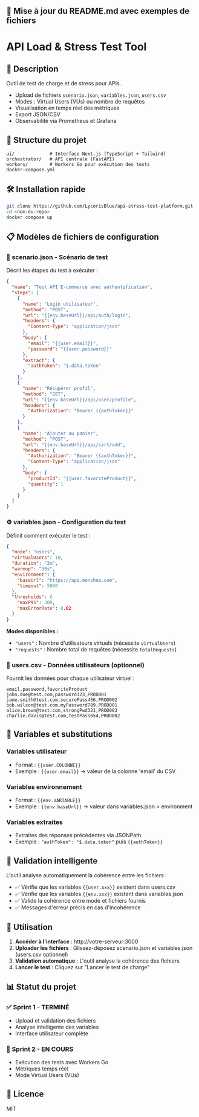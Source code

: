 ## 📝 **Mise à jour du README.md avec exemples de fichiers**

# API Load & Stress Test Tool

## 🚀 Description
Outil de test de charge et de stress pour APIs.
- Upload de fichiers `scenario.json`, `variables.json`, `users.csv`
- Modes : Virtual Users (VUs) ou nombre de requêtes
- Visualisation en temps réel des métriques
- Export JSON/CSV
- Observabilité via Prometheus et Grafana

## 📂 Structure du projet
```
ui/             # Interface Next.js (TypeScript + Tailwind)
orchestrator/   # API centrale (FastAPI)
workers/        # Workers Go pour exécution des tests
docker-compose.yml
```

## 🛠 Installation rapide
```bash
git clone https://github.com/LycorisBlue/api-stress-test-platform.git
cd <nom-du-repo>
docker compose up
```

## 📋 Modèles de fichiers de configuration

### 🎯 scenario.json - Scénario de test
Décrit les étapes du test à exécuter :
```json
{
  "name": "Test API E-commerce avec authentification",
  "steps": [
    {
      "name": "Login utilisateur",
      "method": "POST",
      "url": "{{env.baseUrl}}/api/auth/login",
      "headers": {
        "Content-Type": "application/json"
      },
      "body": {
        "email": "{{user.email}}",
        "password": "{{user.password}}"
      },
      "extract": {
        "authToken": "$.data.token"
      }
    },
    {
      "name": "Récupérer profil",
      "method": "GET",
      "url": "{{env.baseUrl}}/api/user/profile",
      "headers": {
        "Authorization": "Bearer {{authToken}}"
      }
    },
    {
      "name": "Ajouter au panier",
      "method": "POST",
      "url": "{{env.baseUrl}}/api/cart/add",
      "headers": {
        "Authorization": "Bearer {{authToken}}",
        "Content-Type": "application/json"
      },
      "body": {
        "productId": "{{user.favoriteProduct}}",
        "quantity": 1
      }
    }
  ]
}
```

### ⚙️ variables.json - Configuration du test
Définit comment exécuter le test :
```json
{
  "mode": "users",
  "virtualUsers": 10,
  "duration": "2m",
  "warmup": "30s",
  "environment": {
    "baseUrl": "https://api.monshop.com",
    "timeout": 5000
  },
  "thresholds": {
    "maxP95": 300,
    "maxErrorRate": 0.02
  }
}
```

**Modes disponibles :**
- `"users"` : Nombre d'utilisateurs virtuels (nécessite `virtualUsers`)
- `"requests"` : Nombre total de requêtes (nécessite `totalRequests`)

### 👥 users.csv - Données utilisateurs (optionnel)
Fournit les données pour chaque utilisateur virtuel :
```csv
email,password,favoriteProduct
john.doe@test.com,password123,PROD001
jane.smith@test.com,securePass456,PROD002
bob.wilson@test.com,myPassword789,PROD001
alice.brown@test.com,strongPwd321,PROD003
charlie.davis@test.com,testPass654,PROD002
```

## 🔄 Variables et substitutions

### Variables utilisateur
- Format : `{{user.COLONNE}}` 
- Exemple : `{{user.email}}` → valeur de la colonne 'email' du CSV

### Variables environnement
- Format : `{{env.VARIABLE}}`
- Exemple : `{{env.baseUrl}}` → valeur dans variables.json > environment

### Variables extraites
- Extraites des réponses précédentes via JSONPath
- Exemple : `"authToken": "$.data.token"` puis `{{authToken}}`

## 🧠 Validation intelligente

L'outil analyse automatiquement la cohérence entre les fichiers :
- ✅ Vérifie que les variables `{{user.xxx}}` existent dans users.csv
- ✅ Vérifie que les variables `{{env.xxx}}` existent dans variables.json
- ✅ Valide la cohérence entre mode et fichiers fournis
- ✅ Messages d'erreur précis en cas d'incohérence

## 🚀 Utilisation

1. **Accéder à l'interface** : http://votre-serveur:3000
2. **Uploader les fichiers** : Glissez-déposez scenario.json et variables.json (users.csv optionnel)
3. **Validation automatique** : L'outil analyse la cohérence des fichiers
4. **Lancer le test** : Cliquez sur "Lancer le test de charge"

## 📊 Statut du projet

### ✅ Sprint 1 - TERMINÉ
- Upload et validation des fichiers
- Analyse intelligente des variables
- Interface utilisateur complète

### 🚧 Sprint 2 - EN COURS
- Exécution des tests avec Workers Go
- Métriques temps réel
- Mode Virtual Users (VUs)

## 📜 Licence

MIT